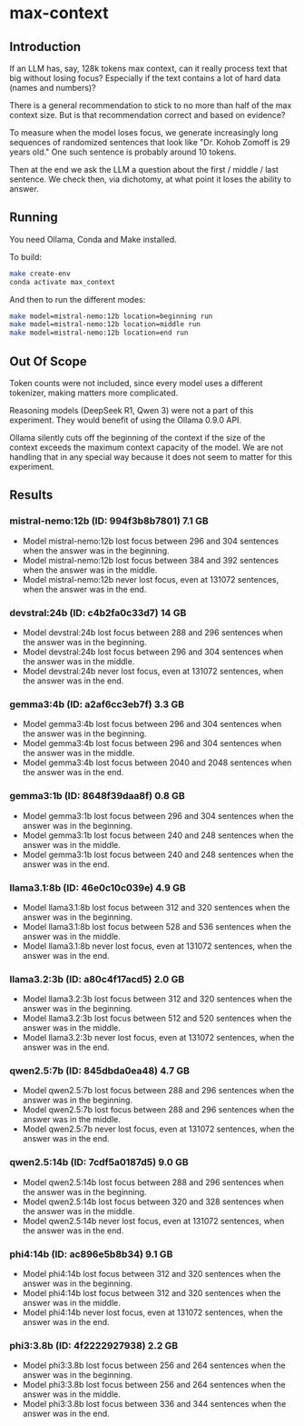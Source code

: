 # max-context

## Introduction

If an LLM has, say, 128k tokens max context, can it really process text that big without losing focus? Especially if the text contains a lot of hard data (names and numbers)?

There is a general recommendation to stick to no more than half of the max context size. But is that recommendation correct and based on evidence?

To measure when the model loses focus, we generate increasingly long sequences of randomized sentences that look like "Dr. Kohob Zomoff is 29 years old." One such sentence is probably around 10 tokens.

Then at the end we ask the LLM a question about the first / middle / last sentence. We check then, via dichotomy, at what point it loses the ability to answer.

## Running

You need Ollama, Conda and Make installed.

To build:

```bash
make create-env
conda activate max_context
```

And then to run the different modes:

```bash
make model=mistral-nemo:12b location=beginning run
make model=mistral-nemo:12b location=middle run
make model=mistral-nemo:12b location=end run
```

## Out Of Scope

Token counts were not included, since every model uses a different tokenizer, making matters more complicated.

Reasoning models (DeepSeek R1, Qwen 3) were not a part of this experiment. They would benefit of using the Ollama 0.9.0 API.

Ollama silently cuts off the beginning of the context if the size of the context exceeds the maximum context capacity of the model. We are not handling that in any special way because it does not seem to matter for this experiment.

## Results

### mistral-nemo:12b (ID: 994f3b8b7801) 7.1 GB  

- Model mistral-nemo:12b lost focus between 296 and 304 sentences when the answer was in the beginning.
- Model mistral-nemo:12b lost focus between 384 and 392 sentences when the answer was in the middle.
- Model mistral-nemo:12b never lost focus, even at 131072 sentences, when the answer was in the end.

### devstral:24b (ID: c4b2fa0c33d7) 14 GB  

- Model devstral:24b lost focus between 288 and 296 sentences when the answer was in the beginning.
- Model devstral:24b lost focus between 296 and 304 sentences when the answer was in the middle.
- Model devstral:24b never lost focus, even at 131072 sentences, when the answer was in the end.
          
### gemma3:4b (ID: a2af6cc3eb7f) 3.3 GB  

- Model gemma3:4b lost focus between 296 and 304 sentences when the answer was in the beginning.
- Model gemma3:4b lost focus between 296 and 304 sentences when the answer was in the middle.
- Model gemma3:4b lost focus between 2040 and 2048 sentences when the answer was in the end.

### gemma3:1b (ID: 8648f39daa8f) 0.8 GB

- Model gemma3:1b lost focus between 296 and 304 sentences when the answer was in the beginning.
- Model gemma3:1b lost focus between 240 and 248 sentences when the answer was in the middle.  
- Model gemma3:1b lost focus between 240 and 248 sentences when the answer was in the end.

### llama3.1:8b (ID: 46e0c10c039e) 4.9 GB

- Model llama3.1:8b lost focus between 312 and 320 sentences when the answer was in the beginning.
- Model llama3.1:8b lost focus between 528 and 536 sentences when the answer was in the middle.
- Model llama3.1:8b never lost focus, even at 131072 sentences, when the answer was in the end.

### llama3.2:3b (ID: a80c4f17acd5) 2.0 GB

- Model llama3.2:3b lost focus between 312 and 320 sentences when the answer was in the beginning.
- Model llama3.2:3b lost focus between 512 and 520 sentences when the answer was in the middle.
- Model llama3.2:3b never lost focus, even at 131072 sentences, when the answer was in the end.
     
### qwen2.5:7b (ID: 845dbda0ea48) 4.7 GB 

- Model qwen2.5:7b lost focus between 288 and 296 sentences when the answer was in the beginning.
- Model qwen2.5:7b lost focus between 288 and 296 sentences when the answer was in the middle.
- Model qwen2.5:7b never lost focus, even at 131072 sentences, when the answer was in the end.
    
### qwen2.5:14b (ID: 7cdf5a0187d5) 9.0 GB

- Model qwen2.5:14b lost focus between 288 and 296 sentences when the answer was in the beginning.
- Model qwen2.5:14b lost focus between 320 and 328 sentences when the answer was in the middle.
- Model qwen2.5:14b never lost focus, even at 131072 sentences, when the answer was in the end.

### phi4:14b (ID: ac896e5b8b34) 9.1 GB

- Model phi4:14b lost focus between 312 and 320 sentences when the answer was in the beginning.
- Model phi4:14b lost focus between 312 and 320 sentences when the answer was in the middle.  
- Model phi4:14b never lost focus, even at 131072 sentences, when the answer was in the end.

### phi3:3.8b (ID: 4f2222927938) 2.2 GB

- Model phi3:3.8b lost focus between 256 and 264 sentences when the answer was in the beginning.
- Model phi3:3.8b lost focus between 256 and 264 sentences when the answer was in the middle.
- Model phi3:3.8b lost focus between 336 and 344 sentences when the answer was in the end.   

